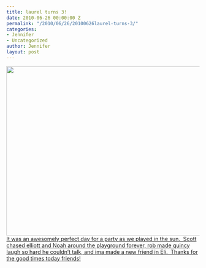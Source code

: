 ```yaml
---
title: laurel turns 3!
date: 2010-06-26 00:00:00 Z
permalink: "/2010/06/26/20100626laurel-turns-3/"
categories:
- Jennifer
- Uncategorized
author: Jennifer
layout: post
---
```


<a rel="attachment wp-att-730" href="http://static.squarespace.com/static/50db6bb3e4b015296cd43789/50dfa5b1e4b0dc6320e0b5ea/50dfa5efe4b0dc6320e0bd1a/1356834287421/?format=original"><img title="laurelturns3" height="442" alt="" width="590" class="alignleft size-full wp-image-730" src="http://static.squarespace.com/static/50db6bb3e4b015296cd43789/50dfa5b1e4b0dc6320e0b5ea/50dfa5b2e4b0dc6320e0b795/1277731857000/?format=original" /></a>[It was an awesomely perfect day for a party as we played in the sun.  Scott chased elliott and Noah around the playground forever, rob made quincy laugh so hard he couldn&#8217;t talk, and ima made a new friend in Eli.  Thanks for the good times today friends!](http://www.flickr.com/photos/jenniferandJennifers_photos/sets/72157624367883550/)
